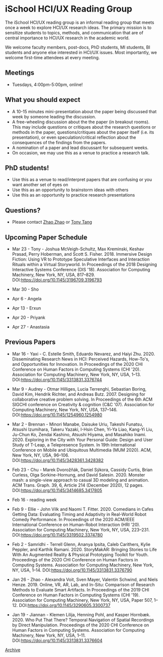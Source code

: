 # iSchool HCI/UX Reading Group

The iSchool HCI/UX reading group is an informal reading group that meets once a week to explore HCI/UX research ideas. The primary mission is to sensitize students to topics, methods, and communication that are of central importance to HCI/UX research in the academic world.

We welcome faculty members, post-docs, PhD students, MI students, BI students and anyone else interested in HCI/UX issues. Most importantly, we welcome first-time attendees at every meeting.

## Meetings
* Tuesdays, 4:00pm-5:00pm, online!

## What you should expect
* A 10-15 minutes mini-presentation about the paper being discussed that week by someone leading the discussion.
* A free-wheeling discussion about the the paper (in breakout rooms). This may include questions or critiques about the research questions or methods in the paper, questions/critiques about the paper itself (i.e. its presentation), or even speculation/critical reflection about the consequences of the findings from the papers.
* A nomination of a paper and lead discussant for subsequent weeks.
* On occasion, we may use this as a venue to practice a research talk.

## PhD students!
* Use this as a venue to read/interpret papers that are confusing or you want another set of eyes on
* Use this as an opportunity to brainstorm ideas with others
* Use this as an opportunity to practice research presentations

## Questions?
* Please contact [Zhao Zhao](mailto:zhao.zhao@utoronto.ca) or [Tony Tang](https://ischool.utoronto.ca/profile/tony-tang/) 

## Upcoming Paper Schedule


* Mar 23 - Tony - Joshua McVeigh-Schultz, Max Kreminski, Keshav Prasad, Perry Hoberman, and Scott S. Fisher. 2018. Immersive Design Fiction: Using VR to Prototype Speculative Interfaces and Interaction Rituals within a Virtual Storyworld. In Proceedings of the 2018 Designing Interactive Systems Conference (DIS '18). Association for Computing Machinery, New York, NY, USA, 817–829. DOI:https://doi.org/10.1145/3196709.3196793

* Mar 30 - Sho

* Apr 6 - Angela

* Apr 13 - Erxun

* Apr 20 - Priyank

* Apr 27 - Anastasia



## Previous Papers

* Mar 16 - Yaxi - C. Estelle Smith, Eduardo Nevarez, and Haiyi Zhu. 2020. Disseminating Research News in HCI: Perceived Hazards, How-To's, and Opportunities for Innovation. In Proceedings of the 2020 CHI Conference on Human Factors in Computing Systems (CHI '20). Association for Computing Machinery, New York, NY, USA, 1–13. DOI:https://doi.org/10.1145/3313831.3376744

* Mar 9 - Audrey - Otmar Hilliges, Lucia Terrenghi, Sebastian Boring, David Kim, Hendrik Richter, and Andreas Butz. 2007. Designing for collaborative creative problem solving. In Proceedings of the 6th ACM SIGCHI conference on Creativity & cognition (C&C '07). Association for Computing Machinery, New York, NY, USA, 137–146. DOI:https://doi.org/10.1145/1254960.1254980

* Mar 2 - Brennan - Minori Manabe, Daisuke Uriu, Takeshi Funatsu, Atsushi Izumihara, Takeru Yazaki, I-Hsin Chen, Yi-Ya Liao, Kang-Yi Liu, Ju-Chun Ko, Zendai Kashino, Atsushi Hiyama, and Masahiko Inami. 2020. Exploring in the City with Your Personal Guide: Design and User Study of T-Leap, a Telepresence System. In 19th International Conference on Mobile and Ubiquitous Multimedia (MUM 2020). ACM, New York, NY, USA, 96–106. DOI:https://doi.org/10.1145/3428361.3428382

* Feb 23 - Chu - Marek Dvorožňák, Daniel Sýkora, Cassidy Curtis, Brian Curless, Olga Sorkine-Hornung, and David Salesin. 2020. Monster mash: a single-view approach to casual 3D modeling and animation. ACM Trans. Graph. 39, 6, Article 214 (December 2020), 12 pages. DOI:https://doi.org/10.1145/3414685.3417805

* Feb 16 - reading week

* Feb 9 - Ellie - John Vilk and Naomi T. Fitter. 2020. Comedians in Cafes Getting Data: Evaluating Timing and Adaptivity in Real-World Robot Comedy Performance. In Proceedings of the 2020 ACM/IEEE International Conference on Human-Robot Interaction (HRI '20). Association for Computing Machinery, New York, NY, USA, 223–231. DOI:https://doi.org/10.1145/3319502.3374780

* Feb 2 - Samridhi - Terrell Glenn, Ananya Ipsita, Caleb Carithers, Kylie Peppler, and Karthik Ramani. 2020. StoryMakAR: Bringing Stories to Life With An Augmented Reality & Physical Prototyping Toolkit for Youth. Proceedings of the 2020 CHI Conference on Human Factors in Computing Systems. Association for Computing Machinery, New York, NY, USA, 1–14. DOI:https://doi.org/10.1145/3313831.3376790


* Jan 26 - Zhao - Alexandra Voit, Sven Mayer, Valentin Schwind, and Niels Henze. 2019. Online, VR, AR, Lab, and In-Situ: Comparison of Research Methods to Evaluate Smart Artifacts. In Proceedings of the 2019 CHI Conference on Human Factors in Computing Systems (CHI '19). Association for Computing Machinery, New York, NY, USA, Paper 507, 1–12. DOI:https://doi.org/10.1145/3290605.3300737

* Jan 19 - Jiannan - Klemen Lilija, Henning Pohl, and Kasper Hornbæk. 2020. Who Put That There? Temporal Navigation of Spatial Recordings by Direct Manipulation. Proceedings of the 2020 CHI Conference on Human Factors in Computing Systems. Association for Computing Machinery, New York, NY, USA, 1–11. DOI:https://doi.org/10.1145/3313831.3376604


[Archive](archive.md)
